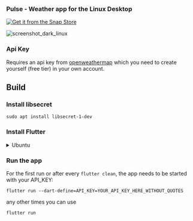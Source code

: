 ### Pulse - Weather app for the Linux Desktop

[![Get it from the Snap Store](https://snapcraft.io/static/images/badges/en/snap-store-black.svg)](https://snapcraft.io/pulse)

![screenshot_dark_linux](.github/images/screenshot_dark_linux.png)

### Api Key

Requires an api key from [openweathermap](https://openweathermap.org) which you need to create yourself (free tier) in your own account.


## Build

### Install libsecret

`sudo apt install libsecret-1-dev`

### Install Flutter

<details>
<summary>Ubuntu</summary>

Copy & paste this into your terminal, press enter, then enter your password and wait:

```
sudo apt -y install git curl cmake meson make clang libgtk-3-dev pkg-config && mkdir -p ~/development && cd ~/development && git clone https://github.com/flutter/flutter.git -b stable && echo 'export PATH="$PATH:$HOME/development/flutter/bin"' >> ~/.bashrc && source ~/.bashrc
```

</details>

### Run the app

For the first run or after every `flutter clean`, the app needs to be started with your API_KEY:

`flutter run --dart-define=API_KEY=YOUR_API_KEY_HERE_WITHOUT_QUOTES`

any other times you can use

`flutter run`
